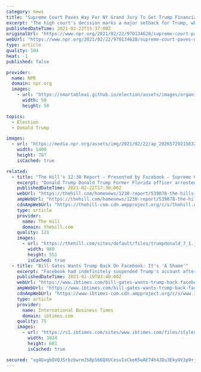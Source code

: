 ```yaml
---
category: news
title: "Supreme Court Paves Way For NY Grand Jury To Get Trump Financial Records"
excerpt: "The high court's decision marks a major setback for Trump, who for years has fought to shield his finances and business practices from scrutiny."
publishedDateTime: 2021-02-22T15:37:00Z
originalUrl: "https://www.npr.org/2021/02/22/970134628/supreme-court-paves-way-for-ny-grand-jury-to-get-trump-financial-records"
webUrl: "https://www.npr.org/2021/02/22/970134628/supreme-court-paves-way-for-ny-grand-jury-to-get-trump-financial-records"
type: article
quality: 104
heat: -1
published: false

provider:
  name: NPR
  domain: npr.org
  images:
    - url: "https://smartableai.github.io/election/assets/images/organizations/npr.org-50x50.jpg"
      width: 50
      height: 50

topics:
  - Election
  - Donald Trump

images:
  - url: "https://media.npr.org/assets/img/2021/02/22/ap_20265729215632_wide-b6d10979b09a4077168a7308b348d897aebf1f97.jpg?s=1400"
    width: 1400
    height: 787
    isCached: true

related:
  - title: "The Hill's 12:30 Report - Presented by Facebook - Supreme Court's blow to Trump"
    excerpt: "Donald Trump Donald Trump Former Florida officer arrested after live streaming from inside US Capitol during breach, FBI says Schumer says he's working to find votes to confirm Biden's OMB pick Pence declined invitation to attend CPAC: reports MORE\" height=\"326\" width=\"580\" class=\"media-element file-original-image\" data-delta=\"2\" typeof=\"foaf:Image\" src=\" /> To view past editions of The Hill's 12:30 Report,"
    publishedDateTime: 2021-02-22T17:30:00Z
    webUrl: "https://thehill.com/homenews/1230-report/539878-the-hills-1230-report-supreme-court-blow-to-trump-financial-records-to-be-handed-over-to-prosecutors-national-margarita-day-deals"
    ampWebUrl: "https://thehill.com/homenews/1230-report/539878-the-hills-1230-report-supreme-court-blow-to-trump-financial-records-to-be-handed-over-to-prosecutors-national-margarita-day-deals?amp"
    cdnAmpWebUrl: "https://thehill-com.cdn.ampproject.org/c/s/thehill.com/homenews/1230-report/539878-the-hills-1230-report-supreme-court-blow-to-trump-financial-records-to-be-handed-over-to-prosecutors-national-margarita-day-deals?amp"
    type: article
    provider:
      name: The Hill
      domain: thehill.com
    quality: 121
    images:
      - url: "https://thehill.com/sites/default/files/trumpdonald_7_1.jpg"
        width: 980
        height: 551
        isCached: true
  - title: "Bill Gates Wants Trump Back On Facebook: It's 'A Shame'"
    excerpt: "Facebook had indefinitely suspended Trump's account after the former president used it to incite his supporters the day of the bloody Capitol insurrection."
    publishedDateTime: 2021-02-19T03:40:00Z
    webUrl: "https://www.ibtimes.com/bill-gates-wants-trump-back-facebook-its-shame-3148140"
    ampWebUrl: "https://www.ibtimes.com/bill-gates-wants-trump-back-facebook-its-shame-3148140?amp=1"
    cdnAmpWebUrl: "https://www-ibtimes-com.cdn.ampproject.org/c/s/www.ibtimes.com/bill-gates-wants-trump-back-facebook-its-shame-3148140?amp=1"
    type: article
    provider:
      name: International Business Times
      domain: ibtimes.com
    quality: 75
    images:
      - url: "https://s1.ibtimes.com/sites/www.ibtimes.com/files/styles/full/public/2020/08/05/microsoft-founder-and-philanthropist-bill-gates-seen-here.jpg"
        width: 1024
        height: 681
        isCached: true

secured: "xg4GvgbQVQJSrbzbwrmJS8p566QXUCesvIxCkeK5wAE74h4JDu3EkyOV3p9+jLlFkZoKnuCI42wf3wNKwg3gcOxO82qn968gtcKUaMsYiXJZpbv2DLEPMdXywGnjY1eXSnJvZYPpUL0RzXTBhvdiE08141taZZUPX2cc+mRynbHKjkMDtQtiFbwiS7DE6xHzuzTfisltfvMBxKGv4aP5IOakubnvOev/+ghNBv0wJ5gG1wUVNvDWWlib/kl6SMqeDCSFSm0R/4Pl1ZVTLJeXFgKwnVqf4xaW9A0pi0XFeKaDMbrFBRKvAJqGkLSFH0Yi7kwzDxfIG2t5+9nns8t47MlPbTuZPrjz7PdASM8dXqI=;KtEzVGURUGPU3t1viVKPbA=="
---
```


